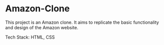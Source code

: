 # Amazon-Clone

This project is an Amazon clone.
It aims to replicate the basic functionality and design of the Amazon website.

Tech Stack: HTML, CSS

